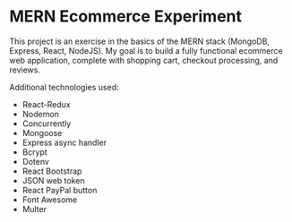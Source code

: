 # MERN Ecommerce Experiment

This project is an exercise in the basics of the MERN stack (MongoDB, Express, React, NodeJS).
My goal is to build a fully functional ecommerce web application, complete with shopping cart,
checkout processing, and reviews.

Additional technologies used:

- React-Redux
- Nodemon
- Concurrently
- Mongoose
- Express async handler
- Bcrypt
- Dotenv
- React Bootstrap
- JSON web token
- React PayPal button
- Font Awesome
- Multer
